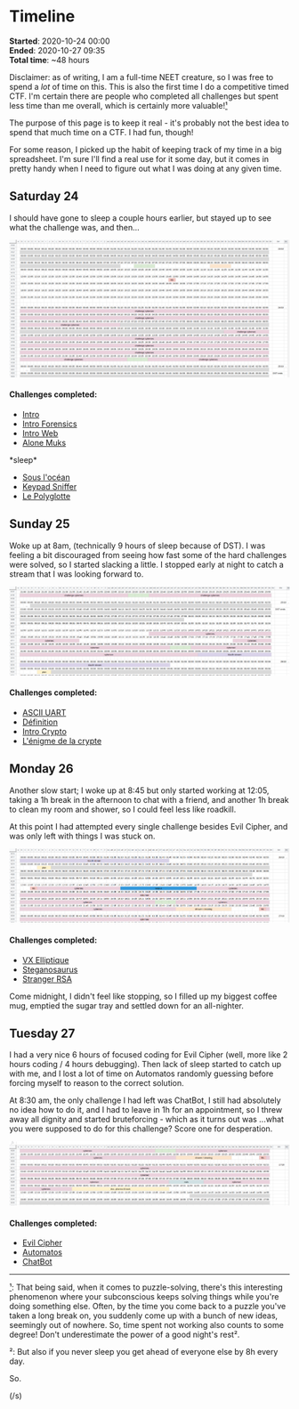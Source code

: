 Timeline
========

**Started**: 2020-10-24 00:00  
**Ended**:   2020-10-27 09:35  
**Total time**: ~48 hours

Disclaimer: as of writing, I am a full-time NEET creature, so I was free to spend a *lot* of time on this. This is also the first time I do a competitive timed CTF. I'm certain there are people who completed all challenges but spent less time than me overall, which is certainly more valuable!<a name="1b">[¹](#1)</a>

The purpose of this page is to keep it real - it's probably not the best idea to spend that much time on a CTF. I had fun, though!

For some reason, I picked up the habit of keeping track of my time in a big spreadsheet. I'm sure I'll find a real use for it some day, but it comes in pretty handy when I need to figure out what I was doing at any given time.

Saturday 24
-----------

I should have gone to sleep a couple hours earlier, but stayed up to see what the challenge was, and then...

![friday/saturday](saturday.png)

#### Challenges completed:

* [Intro](../0_intro)
* [Intro Forensics](../0_intro_forensics)
* [Intro Web](../0_intro_web)
* [Alone Muks](../100_alone_muks)

\*sleep\*

* [Sous l'océan](../50_sous_l'océan)
* [Keypad Sniffer](../150_keypad_sniffer)
* [Le Polyglotte](../150_le_polyglotte)

Sunday 25
---------

Woke up at 8am, (technically 9 hours of sleep because of DST). I was feeling a bit discouraged from seeing how fast some of the hard challenges were solved, so I started slacking a little. I stopped early at night to catch a stream that I was looking forward to.

![sunday](sunday.png)

#### Challenges completed:

* [ASCII UART](../100_ascii_uart)
* [Définition](../50_définition)
* [Intro Crypto](../0_intro_crypto)
* [L'énigme de la crypte](../200_l'énigme_de_la_crypte)

Monday 26
---------

Another slow start; I woke up at 8:45 but only started working at 12:05, taking a 1h break in the afternoon to chat with a friend, and another 1h break to clean my room and shower, so I could feel less like roadkill.

At this point I had attempted every single challenge besides Evil Cipher, and was only left with things I was stuck on.

![monday](monday.png)

#### Challenges completed:

* [VX Elliptique](../250_vx_elliptique)
* [Steganosaurus](../400_steganosaurus)
* [Stranger RSA](../200_stranger_rsa)

Come midnight, I didn't feel like stopping, so I filled up my biggest coffee mug, emptied the sugar tray and settled down for an all-nighter.

Tuesday 27
----------

I had a very nice 6 hours of focused coding for Evil Cipher (well, more like 2 hours coding / 4 hours debugging). Then lack of sleep started to catch up with me, and I lost a lot of time on Automatos randomly guessing before forcing myself to reason to the correct solution.

At 8:30 am, the only challenge I had left was ChatBot, I still had absolutely no idea how to do it, and I had to leave in 1h for an appointment, so I threw away all dignity and started bruteforcing - which as it turns out was ...what you were supposed to do for this challenge? Score one for desperation.

![tuesday](tuesday.png)

#### Challenges completed:

* [Evil Cipher](../400_evil_cipher)
* [Automatos](../300_automatos)
* [ChatBot](../100_chatbot)


----

<a name="1">[¹](#1b)</a>: That being said, when it comes to puzzle-solving, there's this interesting phenomenon where your subconscious keeps solving things while you're doing something else. Often, by the time you come back to a puzzle you've taken a long break on, you suddenly come up with a bunch of new ideas, seemingly out of nowhere. So, time spent not working also counts to some degree! Don't underestimate the power of a good night's rest².

²: But also if you never sleep you get ahead of everyone else by 8h every day. 

So. 

(/s)


